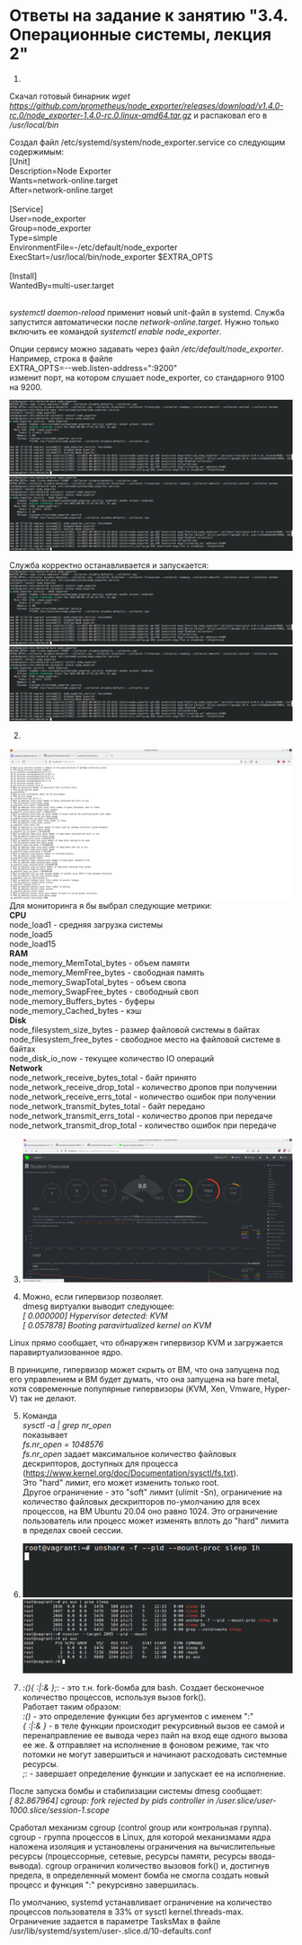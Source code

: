 # Ответы на задание к занятию "3.4. Операционные системы, лекция 2"
1. 
Скачал готовый бинарник _wget https://github.com/prometheus/node_exporter/releases/download/v1.4.0-rc.0/node_exporter-1.4.0-rc.0.linux-amd64.tar.gz_ и распаковал его в _/usr/local/bin_

Создал файл /etc/systemd/system/node_exporter.service со следующим содержимым:</br>
[Unit]</br>
Description=Node Exporter</br>
Wants=network-online.target</br>
After=network-online.target</br>
</br>
[Service]</br>
User=node_exporter</br>
Group=node_exporter</br>
Type=simple</br>
EnvironmentFile=-/etc/default/node_exporter</br>
ExecStart=/usr/local/bin/node_exporter $EXTRA_OPTS</br>
</br>
[Install]</br>
WantedBy=multi-user.target</br>
</br>

_systemctl daemon-reload_ применит новый unit-файл в systemd. 
Служба запустится автоматически после _network-online.target_. Нужно только включить ее командой _systemctl enable node_exporter_.

Опции сервису можно задавать через файл _/etc/default/node_exporter_.</br>
Например, строка в файле</br>
EXTRA_OPTS=--web.listen-address=":9200"</br>
изменит порт, на котором слушает node_exporter, со стандарного 9100 на 9200.</br>

![Pic. 1](/pics/node1.png "pic. 1")
![Pic. 2](/pics/node1.png "pic. 2")

Служба корректно останавливается и запускается:</br>
![Pic. 3](/pics/node1.png "pic. 3")
![Pic. 4](/pics/node1.png "pic. 4")

2. 
![Pic. 5](/pics/node_exporter.png "pic. 5") </br>
Для мониторинга я бы выбрал следующие метрики:</br>
**CPU**</br>
node_load1 - средняя загрузка системы</br>
node_load5</br>
node_load15</br>
**RAM**</br>
node_memory_MemTotal_bytes - объем памяти</br>
node_memory_MemFree_bytes - свободная память</br>
node_memory_SwapTotal_bytes - объем свопа</br>
node_memory_SwapFree_bytes - свободный своп</br>
node_memory_Buffers_bytes - буферы</br>
node_memory_Cached_bytes - кэш</br>
**Disk**</br>
node_filesystem_size_bytes - размер файловой системы в байтах</br>
node_filesystem_free_bytes - свободное место на файловой системе в байтах</br>
node_disk_io_now - текущее количество IO операций</br>
**Network**</br>
node_network_receive_bytes_total - байт принято</br>
node_network_receive_drop_total - количество дропов при получении</br>
node_network_receive_errs_total - количество ошибок при получении</br>
node_network_transmit_bytes_total - байт передано</br>
node_network_transmit_errs_total - количество дропов при передаче</br>
node_network_transmit_drop_total - количество ошибок при передаче</br>


3. ![Pic. 6](/pics/netdata.png "pic. 6") </br>

4. Можно, если гипервизор позволяет.</br>
dmesg виртуалки выводит следующее:</br>
_[    0.000000] Hypervisor detected: KVM</br>
[    0.057878] Booting paravirtualized kernel on KVM_</br>

Linux прямо сообщает, что обнаружен гипервизор KVM и загружается паравиртуализованное ядро.</br>

В приниципе, гипервизор может скрыть от ВМ, что она запущена под его управлением и ВМ будет думать, что она запущена на bare metal, хотя современные популярные гипервизоры (KVM, Xen, Vmware, Hyper-V) так не делают.

5. Команда </br>
_sysctl -a | grep nr_open_</br>
показывает</br>
_fs.nr_open = 1048576_</br>
_fs.nr_open_ задает максимальное количество файловых дескрипторов, доступных для процесса (https://www.kernel.org/doc/Documentation/sysctl/fs.txt).</br>
Это "hard" лимит, его может изменить только root.</br>
Другое ограничение - это "soft" лимит (ulimit -Sn), ограничение на количество файловых дескрипторов по-умолчанию для всех процессов, на ВМ Ubuntu 20.04 оно равно 1024. Это ограничение пользователь или процесс может изменять вплоть до "hard" лимита в пределах своей сессии.</br>

6.  ![Pic. 7](/pics/ns1.png "pic. 7") </br>
![Pic. 8](/pics/ns2.png "pic. 8") </br>

7.  _:(){ :|:& };:_ - это т.н. fork-бомба для bash. Создает бесконечное количество процессов, используя вызов fork().</br>
Работает таким образом:</br>
_:()_ - это определение функции без аргументов с именем ":"</br>
_{ :|:& }_ - в теле функции происходит рекурсивный вызов ее самой и перенаправление ее вывода через пайп на вход еще одного вызова ее же. & отправляет на исполнение в фоновом режиме, так что потомки не могут завершиться и начинают
расходовать системные ресурсы.</br>
_;:_ - завершает определение функции и запускает ее на исполнение.</br>

После запуска бомбы и стабилизации системы dmesg сообщает:</br>
_[   82.867964] cgroup: fork rejected by pids controller in /user.slice/user-1000.slice/session-1.scope_</br>

Сработал механизм cgroup (control group или контрольная группа). cgroup - группа процессов в Linux, для которой механизмами ядра наложена изоляция и установлены ограничения на вычислительные ресурсы (процессорные, сетевые, ресурсы памяти, ресурсы ввода-вывода).
cgroup ограничил количество вызовов fork() и, достигнув предела, в определенный момент бомба не смогла создать новый процесс и функция ":" рекурсивно завершилась.   

По умолчанию, systemd устанавливает ограничение на количество процессов пользователя в 33% от sysctl kernel.threads-max. Ограничение задается в параметре TasksMax в файле /usr/lib/systemd/system/user-.slice.d/10-defaults.conf
